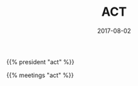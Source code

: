 ﻿---
title: "ACT"
date: 2017-08-02
layout: "about"
menu: "branches"
weight: 80
---

{{% president "act" %}}


{{% meetings "act" %}}
